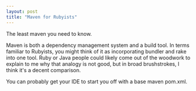 ```yaml
---
layout: post
title: "Maven for Rubyists"
---
```


The least maven you need to know.

Maven is both a dependency management system and a build tool. In terms familiar to Rubyists, you might think of it as incorporating bundler and rake into one tool. Ruby or Java people could likely come out of the woodwork to explain to me why that analogy is not good, but in broad brushstrokes, I think it's a decent comparison.

You can probably get your IDE to start you off with a base maven pom.xml.

